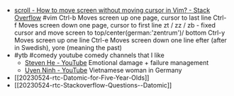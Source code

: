 - [scroll - How to move screen without moving cursor in Vim? - Stack Overflow](https://stackoverflow.com/questions/3458689/how-to-move-screen-without-moving-cursor-in-vim) #vim
	Ctrl-b Moves screen up one page, cursor to last line
	Ctrl-f Moves screen down one page, cursor to first line
	zt / zz / zb - fixed cursor and move screen to top/center(german:'zentrum')/ bottom
	Ctrl-y Moves screen up one line
	Ctrl-e Moves screen down one line
	efter (after in Swedish), yore (meaning the past)
- #ytb #comedy youtube comedy channels that I like
	- [Steven He - YouTube](https://www.youtube.com/@StevenHe) 
		Emotional damage + failure management
	- [Uyen Ninh - YouTube](https://www.youtube.com/@uyenninh/featured) 
	  Vietnamese woman in Germany
- [[20230524-rtc-Datomic-for-Five-Year-Olds]]
- [[20230524-rtc-Stackoverflow-Questions--Datomic]]
